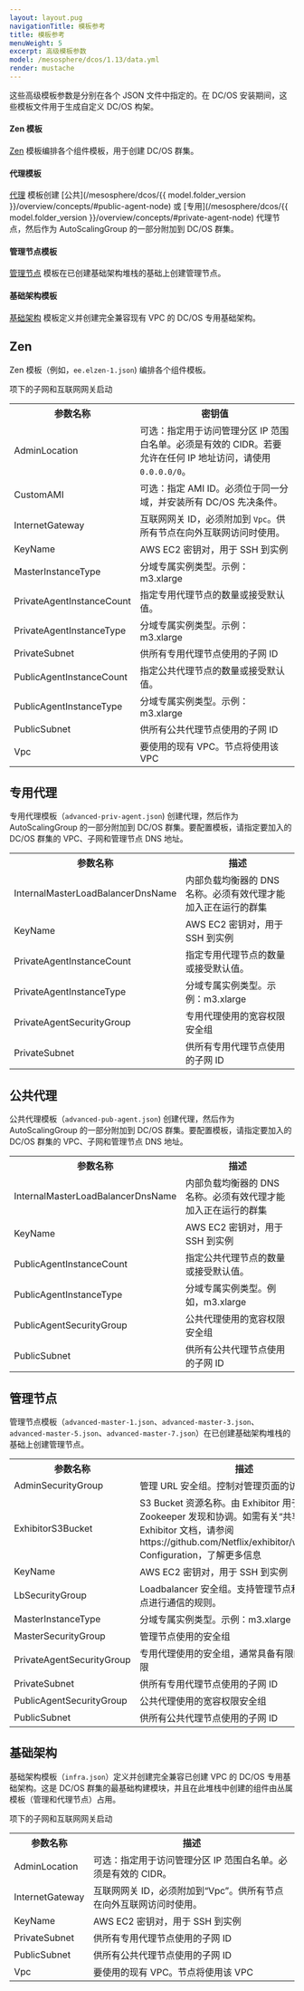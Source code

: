 ```yaml
---
layout: layout.pug
navigationTitle: 模板参考
title: 模板参考
menuWeight: 5
excerpt: 高级模板参数
model: /mesosphere/dcos/1.13/data.yml
render: mustache
---
```


这些高级模板参数是分别在各个 JSON 文件中指定的。在 DC/OS 安装期间，这些模板文件用于生成自定义 DC/OS 构架。

#### Zen 模板
[Zen](#zen) 模板编排各个组件模板，用于创建 DC/OS 群集。

#### 代理模板
[代理](#private-agent) 模板创建 [公共](/mesosphere/dcos/{{ model.folder_version }}/overview/concepts/#public-agent-node) 或 [专用](/mesosphere/dcos/{{ model.folder_version }}/overview/concepts/#private-agent-node) 代理节点，然后作为 AutoScalingGroup 的一部分附加到 DC/OS 群集。

#### 管理节点模板
[管理节点](#master) 模板在已创建基础架构堆栈的基础上创建管理节点。

#### 基础架构模板
[基础架构](#infrastructure) 模板定义并创建完全兼容现有 VPC 的 DC/OS 专用基础架构。


## <a name="zen"></a>Zen

Zen 模板（例如，`ee.elzen-1.json`) 编排各个组件模板。

<table class="table">
  <tr>
    <th>参数名称</th>
    <th>密钥值</th>
  </tr>
  <tr>
    <td>AdminLocation</td>
    <td>可选：指定用于访问管理分区 IP 范围白名单。必须是有效的 CIDR。若要允许在任何 IP 地址访问，请使用 <code>0.0.0.0/0</code>。</td>
  </tr>
  <tr>
    <td>CustomAMI</td>
    <td>可选：指定 AMI ID。必须位于同一分域，并安装所有 DC/OS 先决条件。</td>
  </tr>
  <tr>
    <td>InternetGateway</td>
    <td>互联网网关 ID，必须附加到 <code>Vpc</code>。供所有节点在向外互联网访问时使用。</td>
  </tr>
  <tr>
    <td>KeyName</td>
    <td>AWS EC2 密钥对，用于 SSH 到实例</td>
  </tr>
  <tr>
    <td>MasterInstanceType</td>
    <td>分域专属实例类型。示例：m3.xlarge</td>
  </tr>
  <tr>
    <td>PrivateAgentInstanceCount</td>
    <td>指定专用代理节点的数量或接受默认值。</td>
  </tr>
  <tr>
    <td>PrivateAgentInstanceType</td>
    <td>分域专属实例类型。示例：m3.xlarge</td>
  </tr>
  <tr>
    <td>PrivateSubnet</td>
    <td>供所有专用代理节点使用的子网 ID</td>
  </tr>
  <tr>
    <td>PublicAgentInstanceCount</td>
    <td>指定公共代理节点的数量或接受默认值。</td>
  </tr>
  <tr>
    <td>PublicAgentInstanceType</td>
    <td>分域专属实例类型。示例：m3.xlarge</td>
  </tr>
  <tr>
    <td>PublicSubnet</td>
    <td>供所有公共代理节点使用的子网 ID</td>
  </tr>
  <tr>
    <td>Vpc</td>
    <td>要使用的现有 VPC。节点将使用该 VPC </td>项下的子网和互联网网关启动
  </tr>
</table>


## <a name="private-agent"></a>专用代理

专用代理模板（`advanced-priv-agent.json`) 创建代理，然后作为 AutoScalingGroup 的一部分附加到 DC/OS 群集。要配置模板，请指定要加入的 DC/OS 群集的 VPC、子网和管理节点 DNS 地址。

<table class="table">
  <tr>
    <th>参数名称</th>
    <th>描述</th>
  </tr>
  <tr>
    <td>InternalMasterLoadBalancerDnsName</td>
    <td>内部负载均衡器的 DNS 名称。必须有效代理才能加入正在运行的群集</td>
  </tr>
  <tr>
    <td>KeyName</td>
    <td>AWS EC2 密钥对，用于 SSH 到实例</td>
  </tr>
  <tr>
    <td>PrivateAgentInstanceCount</td>
    <td>指定专用代理节点的数量或接受默认值。</td>
  </tr>
  <tr>
    <td>PrivateAgentInstanceType</td>
    <td>分域专属实例类型。示例：m3.xlarge</td>
  </tr>
  <tr>
    <td>PrivateAgentSecurityGroup</td>
    <td>专用代理使用的宽容权限安全组</td>
  </tr>
  <tr>
    <td>PrivateSubnet</td>
    <td>供所有专用代理节点使用的子网 ID</td>
  </tr>
</table>



## <a name="public-agent"></a>公共代理

公共代理模板（`advanced-pub-agent.json`) 创建代理，然后作为 AutoScalingGroup 的一部分附加到 DC/OS 群集。要配置模板，请指定要加入的 DC/OS 群集的 VPC、子网和管理节点 DNS 地址。

<table class="table">
  <tr>
    <th>参数名称</th>
    <th>描述</th>
  </tr>
  <tr>
    <td>InternalMasterLoadBalancerDnsName</td>
    <td>内部负载均衡器的 DNS 名称。必须有效代理才能加入正在运行的群集</td>
  </tr>
  <tr>
    <td>KeyName</td>
    <td>AWS EC2 密钥对，用于 SSH 到实例</td>
  </tr>
  <tr>
    <td>PublicAgentInstanceCount</td>
    <td>指定公共代理节点的数量或接受默认值。</td>
  </tr>
  <tr>
    <td>PublicAgentInstanceType</td>
    <td>分域专属实例类型。例如，m3.xlarge</td>
  </tr>
  <tr>
    <td>PublicAgentSecurityGroup</td>
    <td>公共代理使用的宽容权限安全组</td>
  </tr>
  <tr>
    <td>PublicSubnet</td>
    <td>供所有公共代理节点使用的子网 ID</td>
  </tr>
</table>

## <a name="master"></a>管理节点

管理节点模板（`advanced-master-1.json`、`advanced-master-3.json`、`advanced-master-5.json`、`advanced-master-7.json`）在已创建基础架构堆栈的基础上创建管理节点。

<table class="table">
  <tr>
    <th>参数名称</th>
    <th>描述</th>
  </tr>
  <tr>
    <td>AdminSecurityGroup</td>
    <td>管理 URL 安全组。控制对管理页面的访问</td>
  </tr>
  <tr>
    <td>ExhibitorS3Bucket</td>
    <td>S3 Bucket 资源名称。由 Exhibitor 用于 Zookeeper 发现和协调。如需有关“共享配置”的 Exhibitor 文档，请参阅 https://github.com/Netflix/exhibitor/wiki/Shared-Configuration，了解更多信息</td>
  </tr>
  <tr>
    <td>KeyName</td>
    <td>AWS EC2 密钥对，用于 SSH 到实例</td>
  </tr>
  <tr>
    <td>LbSecurityGroup</td>
    <td>Loadbalancer 安全组。支持管理节点和专用代理节点进行通信的规则。</td>
  </tr>
  <tr>
    <td>MasterInstanceType</td>
    <td>分域专属实例类型。示例：m3.xlarge</td>
  </tr>
  <tr>
    <td>MasterSecurityGroup</td>
    <td>管理节点使用的安全组</td>
  </tr>
  <tr>
    <td>PrivateAgentSecurityGroup</td>
    <td>专用代理使用的安全组，通常具备有限的向外访问权限</td>
  </tr>
  <tr>
    <td>PrivateSubnet</td>
    <td>供所有专用代理节点使用的子网 ID</td>
  </tr>
  <tr>
    <td>PublicAgentSecurityGroup</td>
    <td>公共代理使用的宽容权限安全组</td>
  </tr>
  <tr>
    <td>PublicSubnet</td>
    <td>供所有公共代理节点使用的子网 ID</td>
  </tr>
</table>

## <a name="infrastructure"></a>基础架构

基础架构模板（`infra.json`）定义并创建完全兼容已创建 VPC 的 DC/OS 专用基础架构。这是 DC/OS 群集的最基础构建模块，并且在此堆栈中创建的组件由丛属模板（管理和代理节点）占用。

<table class="table">
  <tr>
    <th>参数名称</th>
    <th>描述</th>
  </tr>
  <tr>
    <td>AdminLocation</td>
    <td>可选：指定用于访问管理分区 IP 范围白名单。必须是有效的 CIDR。</td>
  </tr>
  <tr>
    <td>InternetGateway</td>
    <td>互联网网关 ID，必须附加到“Vpc”。供所有节点在向外互联网访问时使用。</td>
  </tr>
  <tr>
    <td>KeyName</td>
    <td>AWS EC2 密钥对，用于 SSH 到实例</td>
  </tr>
  <tr>
    <td>PrivateSubnet</td>
    <td>供所有专用代理节点使用的子网 ID</td>
  </tr>
  <tr>
    <td>PublicSubnet</td>
    <td>供所有公共代理节点使用的子网 ID</td>
  </tr>
  <tr>
    <td>Vpc</td>
    <td>要使用的现有 VPC。节点将使用该 VPC </td>项下的子网和互联网网关启动
  </tr>
</table>
